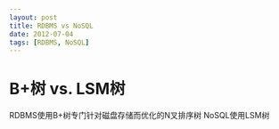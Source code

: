 ```yaml
---
layout: post
title: RDBMS vs NoSQL
date: 2012-07-04
tags: [RDBMS, NoSQL]
---
```


# B+树 vs. LSM树
RDBMS使用B+树专门针对磁盘存储而优化的N叉排序树
NoSQL使用LSM树
